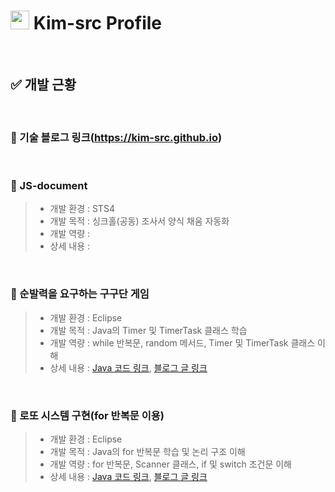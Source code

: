 <h1><img src="https://emojis.slackmojis.com/emojis/images/1531849430/4246/blob-sunglasses.gif?1531849430" width="30"/> Kim-src Profile </h1>

<br>

## ✅ 개발 근황

<br>

### 🔔 기술 블로그 링크(https://kim-src.github.io)

<br>

### 📌 JS-document
> - 개발 환경 : STS4
> - 개발 목적 : 싱크홀(공동) 조사서 양식 채움 자동화
> - 개발 역량 :
> - 상세 내용 : []()

<br>

### 📌 순발력을 요구하는 구구단 게임
> - 개발 환경 : Eclipse
> - 개발 목적 : Java의 Timer 및 TimerTask 클래스 학습
> - 개발 역량 : while 반복문, random 메서드, Timer 및 TimerTask 클래스 이해
> - 상세 내용 : [Java 코드 링크](https://github.com/Kim-src/Study-Java/tree/main/sample13/src/kr/it/assignment), [블로그 글 링크](https://kim-src.github.io/posts/%EA%B5%AC%EA%B5%AC%EB%8B%A8-%EA%B2%8C%EC%9E%84-%EC%A0%9C%EC%9E%91-%EB%B0%A9%EB%B2%95-%EB%B0%8F-Java-Timer,-TimerTask-%ED%81%B4%EB%9E%98%EC%8A%A4/)

<br>

### 📌 로또 시스템 구현(for 반복문 이용)
> - 개발 환경 : Eclipse
> - 개발 목적 : Java의 for 반복문 학습 및 논리 구조 이해
> - 개발 역량 : for 반복문, Scanner 클래스, if 및 switch 조건문 이해
> - 상세 내용 : [Java 코드 링크](https://github.com/Kim-src/Study-Java/blob/540febd1523fbea134f3dba87f3f29f1db4f7bae/sample09/src/assignment/LottoGenerator.java), [블로그 글 링크](https://kim-src.github.io/posts/%EB%A1%9C%EB%98%90-%EB%B2%88%ED%98%B8-%EC%83%9D%EC%84%B1-%EB%B0%8F-%EB%8B%B9%EC%B2%A8-%EA%B2%B0%EA%B3%BC-%ED%91%9C%EC%8B%9C-%ED%94%84%EB%A1%9C%EA%B7%B8%EB%9E%A8-%EC%A0%9C%EC%9E%91-%EB%B0%A9%EB%B2%95/)

<br>
<br>

<!--
### 👇 개발 프로젝트 모음(https://github.com/Kim-src/All-Projects)


### 🔔 웹 개발
### 📌 [깃허브 블로그](https://kim-src.github.io/)
> - 개발 환경 : Visual Studio Code
> - 개발 목적 : 학습했던 프로그래밍 지식 정리 및 개발 과정 복기
> - 개발 역량 : 웹 개발 기능 활용력, GitHub Acitions 이해
> - 상세 내용 : 깃허브 Actions 링크(https://github.com/Kim-src/Kim-src.github.io/actions)
> - 개발에 필요했던 기능 :  
> <img alt="Markdown" src="https://img.shields.io/badge/-Markdown-000000?style=flat-square&logo=markdown&logoColor=white" /> <img alt="Jekyll" src="https://img.shields.io/badge/-Jekyll-CC0000?style=flat-square&logo=jekyll&logoColor=white" /> <img alt="HTML5" src="https://img.shields.io/badge/-HTML5-E34F26?style=flat-square&logo=html5&logoColor=white" /> <img alt="SASS" src="https://img.shields.io/badge/-Sass-CC6699?style=flat-square&logo=sass&logoColor=white" /> <img alt="Git Bash" src="https://img.shields.io/badge/Git%20Bash-FFE000?style=flat&logo=git&logoColor=white" />

### 🚀 [웹 개발 프로젝트 : "최신 트렌드를 경험할 수 있는 웹 사이트, MyVision]()"

> #### 웹 기술스택
<p>
<img alt="Visual Studio Code" src="https://img.shields.io/badge/-Visual_Studio_Code-007ACC?style=flat-square&logo=visual-studio-code&logoColor=white" />
<img alt="MySQL" src="https://img.shields.io/badge/-MySQL-4479A1?style=flat-square&logo=mysql&logoColor=white" />
<img alt="Spring Boot" src="https://img.shields.io/badge/-SpringBoot-6DB33F?style=flat-square&logo=spring&logoColor=white" />
<img alt="Java" src="https://img.shields.io/badge/-Java-007396?style=flat-square&logo=java&logoColor=white" />
<img alt="HTML5" src="https://img.shields.io/badge/-HTML5-E34F26?style=flat-square&logo=html5&logoColor=white" />
<img alt="CSS3" src="https://img.shields.io/badge/-CSS3-1572B6?style=flat-square&logo=css3&logoColor=white" />
<img alt="SQL" src="https://img.shields.io/badge/-SQL-4479A1?style=flat-square&logo=sql&logoColor=white" />
<img alt="Tomcat" src="https://img.shields.io/badge/-Tomcat-F8DC75?style=flat-square&logo=apache-tomcat&logoColor=white" />
<img alt="git" src="https://img.shields.io/badge/-Git-F05032?style=flat-square&logo=git&logoColor=white" />
</p>

<br>
<br>
-->

<!--
### 🔔 [VisualCavity : 싱크홀 AI 자동 분석 프로그램](https://github.com/Kim-src/VisualCavity)

#### 📌 VisualCavity AI
> - 개발 환경 : Google Colab
> - 개발 목적 : GPR 데이터 분석 수준 하향
> - 개발 내용 : 싱크홀(공동) 자동 분석 프로그램(VIsualCavity) 제작을 위한 이미지 학습 AI 모델
> - 개발 역량 : Python 라이브러리, XML 파싱, AI의 이미지 학습 과정 및 딥러닝 모델 이해
> - 상세 내용 : 깃허브 링크(https://github.com/Kim-src/VisualCavity)
> - 개발에 필요했던 기능 :  
> <img alt="Google Colab" src="https://img.shields.io/badge/-Google_Colab-F9AB00?style=flat-square&logo=google-colab&logoColor=white" /> <img alt="Python" src="https://img.shields.io/badge/-Python-3776AB?style=flat-square&logo=python&logoColor=white" /> <img alt="tensorflow" src="https://img.shields.io/badge/TensorFlow-%23FF6F00.svg?style=flat-square&logo=TensorFlow&logoColor=white" />

#### 📌 VisualCavity SW
> - 개발 환경 : Eclipse
> - 개발 목적 : VisualCavity AI를 GPR 데이터 분석용 데스크톱 애플리케이션에 접목
> - 개발 내용 : GPR 데이터 분석용 자사 데스크톱 애플리케이션 프로그램
> - 개발 역량 : 도메인 지식, 프로그램 기획력, Java & Python 계열 언어 활용력
> - 상세 내용 : 깃허브 링크(https://github.com/Kim-src/VisualCavity)
> - 개발에 필요했던 기능 :  
<img alt="Eclipse" src="https://img.shields.io/badge/-Eclipse-2C2255?style=flat-square&logo=eclipse&logoColor=white" /> <img alt="Spring Boot" src="https://img.shields.io/badge/-Spring%20Boot-6DB33F?style=flat-square&logo=spring-boot&logoColor=white" /> <img alt="Python" src="https://img.shields.io/badge/-Python-3776AB?style=flat-square&logo=python&logoColor=white" /> <img alt="HTML5" src="https://img.shields.io/badge/-HTML5-E34F26?style=flat-square&logo=html5&logoColor=white" /> <img alt="CSS3" src="https://img.shields.io/badge/-CSS3-1572B6?style=flat-square&logo=css3&logoColor=white" /> <img alt="JavaScript" src="https://img.shields.io/badge/-JavaScript-F7DF1E?style=flat-square&logo=javascript&logoColor=black" /> <img alt="Git Bash" src="https://img.shields.io/badge/Git%20Bash-FFE000?style=flat&logo=git&logoColor=white" />

<br>
<br>
-->
